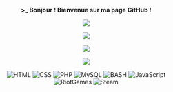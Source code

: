 <p align=center>  <strong> >_ Bonjour ! Bienvenue sur ma page GitHub !</strong>  </p>

<p align=center><img src="https://readme-typing-svg.herokuapp.com?font=Josefin+Sans&size=35&color=2CDD00&background=FF35CF00&center=true&vCenter=true&width=220&height=40&lines=Enzo+WAIBEL"></p>

<p align=center><img src="https://readme-typing-svg.herokuapp.com?font=Josefin+Sans&size=35&color=2CDD00&background=FF35CF00&center=true&vCenter=true&width=405&height=40&lines=Formation+Web%40cad%C3%A9mie" /></p>

<p align=center>  <strong>
<img src='https://komarev.com/ghpvc/?username=EnzoWAIBEL&color=2CDD00&style=plastic'>
</strong> </p>

<p align=center><img src="https://github-readme-streak-stats.herokuapp.com?user=EnzoWAIBEL&theme=github-dark&date_format=j%20M%5B%20Y%5D&border=2CDD00&ring=2CDD00&fire=FF9821&dates=EBFF3D" /></p>

<p align='center'>
  <img alt='HTML' src='https://img.shields.io/badge/html5-%23E34F26.svg?style=for-the-badge&logo=html5&logoColor=white'/>
  <img alt='CSS' src='https://img.shields.io/badge/css3-%231572B6.svg?style=for-the-badge&logo=css3&logoColor=white'/>
  <img alt='PHP' src='https://img.shields.io/badge/PHP-777BB4?style=for-the-badge&logo=php&logoColor=white'/>
  <img alt='MySQL' src='https://img.shields.io/badge/mysql-%2300f.svg?style=for-the-badge&logo=mysql&logoColor=white'/>
  <img alt='BASH' src='https://img.shields.io/badge/bash-3776AB?style=for-the-badge&logo=linux&logoColor=white'/>
  <img alt='JavaScript' src='https://img.shields.io/badge/JavaScript-F7DF1E?style=for-the-badge&logo=javascript&logoColor=black'/>
  <br/>
  <img alt='RiotGames' src="https://img.shields.io/badge/riotgames-D32936.svg?style=for-the-badge&logo=riotgames&logoColor=white"/>
  <img alt='Steam' src="https://img.shields.io/badge/steam-%23000000.svg?style=for-the-badge&logo=steam&logoColor=white" /></p>

<!--
**EnzoWAIBEL/EnzoWAIBEL** is a ✨ _special_ ✨ repository because its `README.md` (this file) appears on your GitHub profile.

Here are some ideas to get you started:

- 🔭 I’m currently working on ...
- 🌱 I’m currently learning ...
- 👯 I’m looking to collaborate on ...
- 🤔 I’m looking for help with ...
- 💬 Ask me about ...
- 📫 How to reach me: ...
- 😄 Pronouns: ...
- ⚡ Fun fact: ...
-->
